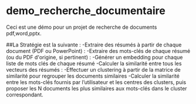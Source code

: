 # demo_recherche_documentaire
Ceci est une démo pour un projet de recherche de documents pdf,word,pptx.

##La Stratégie est la suivante :
-Extraire des résumés à partir de chaque document (PDF ou PowerPoint) :
-Extraire des mots-clés de chaque résumé (ou du PDF d'origine, si pertinent) :
-Générer un embedding pour chaque liste de mots clés de chaque résumé 
-Calculer la similarité entre tous les vecteurs des résumés :
-Effectuer un clustering à partir de la matrice de similarité pour regrouper les documents similaires 
-Calculer la similarité entre les mots-clés fournis par l’utilisateur et les centres des clusters, puis proposer les N documents les plus similaires aux mots-clés dans le cluster correspondant.

